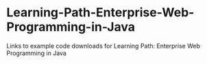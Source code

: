 # Learning-Path-Enterprise-Web-Programming-in-Java
Links to example code downloads for Learning Path: Enterprise Web Programming in Java
